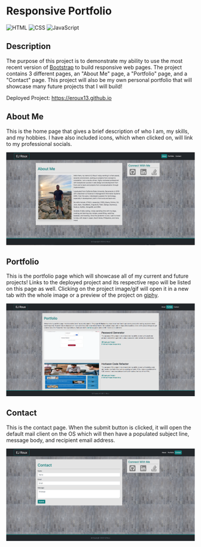 # Responsive Portfolio
![HTML](https://img.shields.io/badge/HTML-84.1%25-red)
![CSS](https://img.shields.io/badge/CSS-12.7%25-purple)
![JavaScript](https://img.shields.io/badge/JavaScript-3.2%25-yellow)

## Description

The purpose of this project is to demonstrate my ability to use the most recent version of [Bootstrap](https://getbootstrap.com/) to build responsive web pages. The project contains 3 different pages, an "About Me" page, a "Portfolio" page, and a "Contact" page. This project will also be my own personal portfolio that will showcase many future projects that I will build! 

Deployed Project: https://eroux13.github.io

## About Me

This is the home page that gives a brief description of who I am, my skills, and my hobbies. I have also included icons, which when clicked on, will link to my professional socials. 

![About Me Webpage Screenshot](./assets/images/homePageScreenshot.png)

## Portfolio

This is the portfolio page which will showcase all of my current and future projects! Links to the deployed project and its respective repo will be listed on this page as well. Clicking on the project image/gif will open it in a new tab with the whole image or a preview of the project on [giphy](https://giphy.com/channel/whatupeeeej).

![Portfolio Webpage Screenshot](./assets/images/portfolioPageScreenshot.png)

## Contact

This is the contact page. When the submit button is clicked, it will open the default mail client on the OS which will then have a populated subject line, message body, and recipient email address.

![Contact Webpage Screenshot](./assets/images/contactPageScreenshot.png)